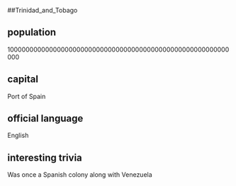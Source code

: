 ##Trinidad_and_Tobago
## population 

100000000000000000000000000000000000000000000000000000000000

## capital

Port of Spain
 
## official language

English

## interesting trivia

Was once a Spanish colony along with Venezuela



